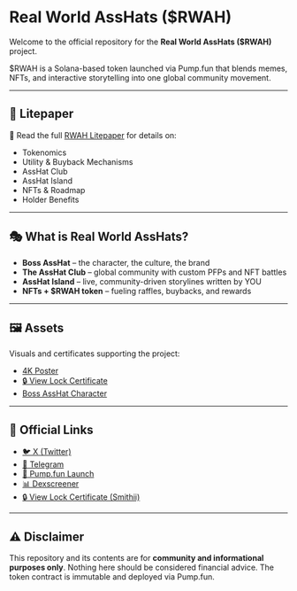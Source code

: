 # Real World AssHats ($RWAH)

Welcome to the official repository for the **Real World AssHats ($RWAH)** project.

$RWAH is a Solana-based token launched via Pump.fun that blends memes, NFTs, and interactive storytelling into one global community movement.

---

## 📄 Litepaper
📖 Read the full [RWAH Litepaper](./RWAH_Litepaper.md) for details on:  
- Tokenomics  
- Utility & Buyback Mechanisms  
- AssHat Club  
- AssHat Island  
- NFTs & Roadmap  
- Holder Benefits  

---

## 🎭 What is Real World AssHats?
- **Boss AssHat** – the character, the culture, the brand  
- **The AssHat Club** – global community with custom PFPs and NFT battles  
- **AssHat Island** – live, community-driven storylines written by YOU  
- **NFTs + $RWAH token** – fueling raffles, buybacks, and rewards  

---

## 🖼️ Assets
Visuals and certificates supporting the project:  
- [4K Poster](./assets/RWAH_4K_poster.png)  
- [🔒 View Lock Certificate](assets/RWAH%20Lock%20Certificate.png)
- [Boss AssHat Character](./assets/BossAssHat.png)  

---

## 🔗 Official Links
- [🐦 X (Twitter)](https://x.com/RealWorldAssHat)  
- [💬 Telegram](https://t.me/RealWorldAssHatsChat)  
- [🎰 Pump.fun Launch](https://pump.fun/coin/9ELmRURsCDrGgs2pD2H7LpaPDPEycxJsVSdza3pnpump)  
- [📊 Dexscreener](https://dexscreener.com/solana/a1wosqcakeucdzheuopmyawg39sdtgvafnxtfueekkgj)  
- [🔒 View Lock Certificate (Smithii)](https://tools.smithii.io/token-vesting-certificate/RWAH-Lock)

---

## ⚠️ Disclaimer
This repository and its contents are for **community and informational purposes only**. Nothing here should be considered financial advice. The token contract is immutable and deployed via Pump.fun.
